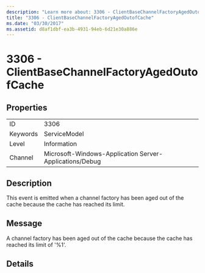 ```yaml
---
description: "Learn more about: 3306 - ClientBaseChannelFactoryAgedOutofCache"
title: "3306 - ClientBaseChannelFactoryAgedOutofCache"
ms.date: "03/30/2017"
ms.assetid: d8af1dbf-ea3b-4931-94eb-6d21e30a886e
---
```

# 3306 - ClientBaseChannelFactoryAgedOutofCache

## Properties  
  
|||  
|-|-|  
|ID|3306|  
|Keywords|ServiceModel|  
|Level|Information|  
|Channel|Microsoft-Windows-Application Server-Applications/Debug|  
  
## Description  

 This event is emitted when a channel factory has been aged out of the cache because the cache has reached its limit.  
  
## Message  

 A channel factory has been aged out of the cache because the cache has reached its limit of '%1'.  
  
## Details
